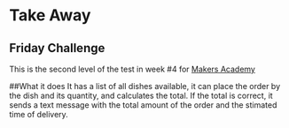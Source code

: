 Take Away
=========
Friday Challenge
---------
This is the second level of the test in week #4 for [Makers Academy](http://www.makersacademy.com)

##What it does
It has a list of all dishes available, it can place the order by the dish and its quantity, and calculates the total. If the total is correct, it sends a text message with the total amount of the order and the stimated time of delivery.